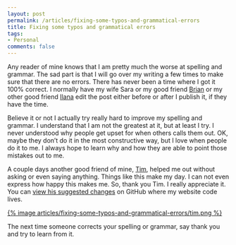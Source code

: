 ```yaml
---
layout: post
permalink: /articles/fixing-some-typos-and-grammatical-errors
title: Fixing some typos and grammatical errors
tags:
- Personal
comments: false
---
```


<p>Any reader of mine knows that I am pretty much the worse at spelling and grammar. The sad part is that I will go over my writing a few times to make sure that there are no errors. There has never been a time where I got it 100% correct. I normally have my wife Sara or my good friend <a href="https://github.com/kennedysgarage/kennedysgarage/commits/master?author=brianrevak">Brian</a> or my other good friend <a href="https://github.com/kennedysgarage/kennedysgarage/commits/master?author=ilanasufrin">Ilana</a> edit the post either before or after I publish it, if they have the time.</p>

<p>Believe it or not I actually try really hard to improve my spelling and grammar. I understand that I am not the greatest at it, but at least I try. I never understood why people get upset for when others calls them out. OK, maybe they don’t do it in the most constructive way, but I love when people do it to me. I always hope to learn why and how they are able to point those mistakes out to me.</p>

<p>A couple days another good friend of mine, <a href="https://github.com/kennedysgarage/kennedysgarage/commits/master?author=ttimsmith">Tim</a>, helped me out without asking or even saying anything. Things like this make my day. I can not even express how happy this makes me. So, thank you Tim. I really appreciate it. You can <a href="https://github.com/kennedysgarage/kennedysgarage/pull/7/commits/804dd71bc90be8976feca909c62da0be963a5792">view his suggested changes</a> on GitHub where my website code lives.</p>

<a href="https://github.com/kennedysgarage/kennedysgarage/pull/7/commits/804dd71bc90be8976feca909c62da0be963a5792">{% image articles/fixing-some-typos-and-grammatical-errors/tim.png %}</a>

<p>The next time someone corrects your spelling or grammar, say thank you and try to learn from it.</p>
